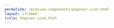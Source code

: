 ```yaml
--- 
permalink: /preview-components/popover-icon.html
layout: iframed 
title: Popover-icon.html
---
```

<div class="container py-8">
    <a href="javascript:void(0)" class="popover js-tooltip"
        data-tooltip-trigger="click" data-tooltip-position="top"
        aria-label="Klik på ikon for tooltip"
        data-tooltip="Dette er en hjælpetekst i en popover"><svg class="icon-svg" focusable="false" aria-hidden="true"><use xlink:href="#help-circle-outline"></use></svg></a>
</div>